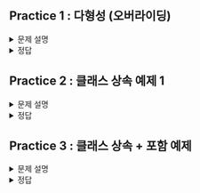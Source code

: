 ## Practice 1 : 다형성 (오버라이딩)

<details>
<summary>문제 설명</summary>

### **[문제]** 다형성 (오버라이딩)

### **[설명]**

우선 자바에서의 다형성 (Polymorphism)은 두 가지 의미를 갖는다.
> 1) 한 타입의 참조 변수로 여러 타입의 객체를 참조할 수 있는 능력
> 2) 하나의 객체나 메소드가 여러가지 다른 형태를 가질 수 있는 능력

자바에서의 다형성에는 `오버로딩`, `오버라이딩`, `형변환`, `인터페이스`, `추상클래스` 등이 존재한다.
이번 문제에서는 오버라이딩에 대해 다룰 예정이다.


</details>

<details>
<summary>정답</summary>

### **[코드]**

</details>

## Practice 2 : 클래스 상속 예제 1

<details>
<summary>문제 설명</summary>

### **[문제]** 상속하고 또 상속하고

### **[설명]**

상속을 두 번 이용하는 예제이다. <br>
상속이 되는 구조는 다음과 같다. 

**(조상) Vehicle -> Car -> SportsCar (자손)**

Vehicle의 멤버변수는 `speed`이다. <br>

Car의 멤버변수는 `brand`, `speed`이다. <br>
여기서 `speed`는 **Vehicle** 클래스에서 상속받고, `brand`는 **Ca**r 클래스에서 선언한다. <br>

SportsCar의 멤버변수는 `brand`, `speed`, `cost`이다. <br>
여기서 `brand`와 `speed`는 **Car** 클래스에서 상속받고, `cost`는 **SportsCar** 클래스에서 선언한다. <br>

SportsCar의 멤버변수와 생성자를 작성해보자.

<span style="color:red"> HINT : 생성자에서 상속받은 클래스의 생성자를 super()를 이용하여 호출할 수 있다.</span>
<br>

- SportsCar 멤버변수 조건

    | 접근제어자  | 자료형 | 변수명  |
    |--------|-----|------|
    | public | int | cost |

- SportsCar 생성자 조건
    
    | 접근제어자  | 생성자명 | 매개변수 |
    |--------|-----|------|
    | public | SportsCar | String brand, int speed, int cost |

- 출력 결과 
  ```java
  My car's cost is 99999999. Watch Out
  Racing Lamborghini sports car at 100 km/h
  Driving Lamborghini car at 100 km/h
  Vehicle is accelerating to 110 km/h
  Racing Lamborghini sports car at 110 km/h
  Vehicle is braking to 80 km/h
  Racing Lamborghini sports car at 80 km/h
  ```

</details>

<details>
<summary>정답</summary>

### **[코드]**
```java
package practice01;

public class Practice01 { 
    public static void main(String[] args) {
        SportsCar myCar = new SportsCar("Lamborghini", 100, 99999999);
        myCar.showCost();
        myCar.race();
        myCar.drive();
        
        myCar.accelerate(10);
        myCar.race();
        
        myCar.brake(30);
        myCar.race();
    
    }
}

class Vehicle{ 
    protected int speed; // protected : 자식 클래스에서 접근 가능
    
    public Vehicle(int speed) {
        this.speed = speed;
    }
	
    public void accelerate(int amount) {
        speed += amount;
        System.out.println("Vehicle is accelerating to " + speed + " km/h\n");
    }
    
    public void brake(int amount) {
        speed -= amount;
        System.out.println("Vehicle is braking to " + speed + " km/h\n");
    }
}

class Car extends Vehicle {
    public String brand;
    
    public Car(String brand, int speed) {
        // super() : 부모 클래스의 생성자를 호출
        super(speed);
        this.brand = brand;
    }   
    
    public void drive() {
        System.out.println("Driving " + brand + " car at " + speed + " km/h\n");
    }
}


class SportsCar extends Car {
    // TO DO : SportsCar 클래스의 멤버변수와 생성자를 작성하시오.
    public int cost;
	
    public SportsCar(String brand, int speed, int cost) {
        super(brand, speed);
        this.cost = cost;
    }
    //
    
    public void race() {
        System.out.println("Racing " + brand + " sports car at " + speed + " km/h\n");
    }
    
    public void showCost() {
    	System.out.println("My car's cost is " + cost + ". Watch Out\n");
    }
}
```
</details>

## Practice 3 : 클래스 상속 + 포함 예제

<details>
<summary>문제 설명</summary>

### **[문제]** 상속도 하고! 포함도 하고! 다 했다 이말이야!

### **[설명]**

TO DO를 채워봅시다.
- Animal 클래스
  1. Animal 클래스의 멤버 변수
     - `name` : String 타입, public 접근 제어자
     - `age` : int 타입, public 접근 제어자
     - `owner` : Owner 타입, private 접근 제어자
  2. Animal 클래스는 생성자를 갖는다. 생성자는 `name`, `age`, `owner`를 매개변수로 받는다.
- Cat 클래스
  1. Cat 클래스는 Animal 클래스를 상속받기 때문에, 생성자에 super()를 사용하여 Animal 클래스의 생성자를 호출한다.
- Dog 클래스
  1. Dog 클래스는 Animal 클래스를 상속받기 때문에, 생성자에 super()를 사용하여 Animal 클래스의 생성자를 호출한다.
- Owner 클래스
    1. Owner 클래스의 멤버 변수
        - `name` : String 타입, private 접근 제한자
        - `phoneNumber` : String 타입, private 접근 제한자
    2. Owner 클래스는 생성자를 갖는다. 생성자는 `name`, `phoneNumber`를 매개변수로 받는다.


- 출력결과
    ```java
    John owns a Whiskers
    John's number is 555-1234
    Whiskers is eating
    Whiskers is meowing
    Whiskers is sleeping
    
    Jane owns a Fido
    Jane's number is 555-5678
    Fido is eating
    Fido is barking
    Fido is sleeping
    ```
    

</details>

<details>
<summary>정답</summary>

### **[코드]**

```java
package practice02;

public class Practice02 {
    public static void main(String[] args) {
        
        Owner owner1 = new Owner("John", "555-1234");
        Owner owner2 = new Owner("Jane", "555-5678");
        
        Cat cat1 = new Cat("Whiskers", 5, owner1);
        Dog dog1 = new Dog("Fido", 3, owner2);
        
        cat1.getOwnerInfo();
        cat1.eat();
        cat1.meow();
        cat1.sleep();
        System.out.println();

        dog1.getOwnerInfo();
        dog1.eat();
        dog1.bark();
        dog1.sleep();
    }
}

class Animal {
    public String name;
    public int age;
    // TO DO : Owner 타입의 멤버변수 owner를 추가하고, 생성자를 작성하시오.
    private Owner owner;
    
    public Animal(String name, int age, Owner owner) {
        this.name = name;
        this.age = age;
        this.owner = owner;
    }
    //
    
    public void eat() {
        System.out.println(name + " is eating");
    }
    
    public void sleep() {
        System.out.println(name + " is sleeping");
    }
    
    public void getOwnerInfo() {
        System.out.println(owner.getName() + " owns a " + name);
        System.out.println(owner.getName() + "'s number is " + owner.getPhoneNumber());
    }
}

class Cat extends Animal {
    public Cat(String name, int age, Owner owner) {
        // TODO : super() 생성자를 이용하여 Cat 클래스의 생성자를 작성하시오.  
        super(name, age, owner);
        //
    }
    
    public void meow() {
        System.out.println(name + " is meowing");
    }
}

class Dog extends Animal {
    public Dog(String name, int age, Owner owner) {
        // TODO : super() 생성자를 이용하여 Dog 클래스의 생성자를 작성하시오.
        super(name, age, owner);
        //
    }
    
    public void bark() {
        System.out.println(name + " is barking");
    }
}


class Owner {
    // TO DO : Owner 클래스의 멤버변수와 생성자를 작성하시오.
    private String name;
    private String phoneNumber;
    
    public Owner(String name, String phoneNumber) {
        this.name = name;
        this.phoneNumber = phoneNumber;
    }
    //
    
    public String getName() {
        return name;
    }
    
    public String getPhoneNumber() {
        return phoneNumber;
    }
}
```

</details>